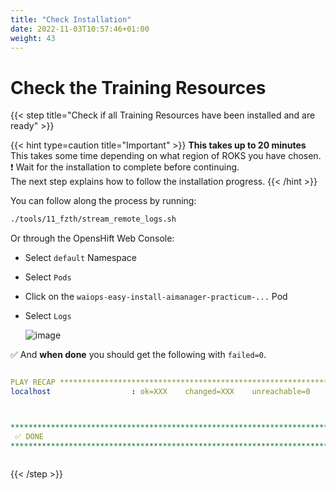 ```yaml
---
title: "Check Installation"
date: 2022-11-03T10:57:46+01:00
weight: 43
---
```


# Check the Training Resources 

{{< step title="Check if all Training Resources have been installed and are ready" >}}



{{< hint type=caution  title="Important" >}}
**This takes up to 20 minutes**\
This takes some time depending on what region of ROKS you have chosen.\
❗ Wait for the installation to complete before continuing. \
The next step explains how to follow the installation progress.
{{< /hint >}}

You can follow along the process by running:
	
```bash
./tools/11_fzth/stream_remote_logs.sh                                                 
```

Or through the OpensHift Web Console:

* Select `default` Namespace
* Select `Pods`
* Click on the `waiops-easy-install-aimanager-practicum-...` Pod
* Select `Logs`

	![image](/cp4waiops-training/pics/06_fzth_aimanager_load.png)

✅ And **when done** you should get the following with `failed=0`.

```yaml

PLAY RECAP *********************************************************************
localhost                  : ok=XXX    changed=XXX    unreachable=0    failed=0    skipped=XXX    rescued=0    ignored=0



*****************************************************************************************************************************
 ✅ DONE
*****************************************************************************************************************************
                                                
```


{{< /step >}}